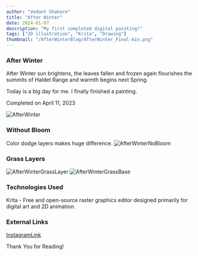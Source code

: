 ```yaml
---
author: "Vedant Shahare"
title: "After Winter"
date: 2024-01-07
description: "My first completed digital painting!"
tags: ["2D illustration", "Krita", "Drawing"]
thumbnail: "/AfterWinterBlog/AfterWinter_Final-min.png"
---
```


### After Winter

After Winter sun brightens, the leaves fallen and frozen again flourishes the summits of Haldet Range and warmth begins next Spring.

Today is a big day for me. I finally finished a painting.

Completed on April 11, 2023

![AfterWinter](/AfterWinterBlog/AfterWinter_Final.png)

### Without Bloom

Color dodge layers makes huge difference.
![AfterWinterNoBloom](/AfterWinterBlog/AfterWinter_NoBloom.png)

### Grass Layers

![AfterWinterGrassLayer](/AfterWinterBlog/AfterWinter_GrassLayer.png)
![AfterWinterGrassBase](/AfterWinterBlog/AfterWinter_GrassBase.png)

### Technologies Used

Krita - Free and open-source raster graphics editor designed primarily for digital art and 2D animation.

### External Links

[InstagramLink](https://www.instagram.com/p/Cq4vIDSKIdC/?utm_source=ig_web_copy_link&igsh=ZWQ3ODFjY2VlOQ==)

Thank You for Reading!